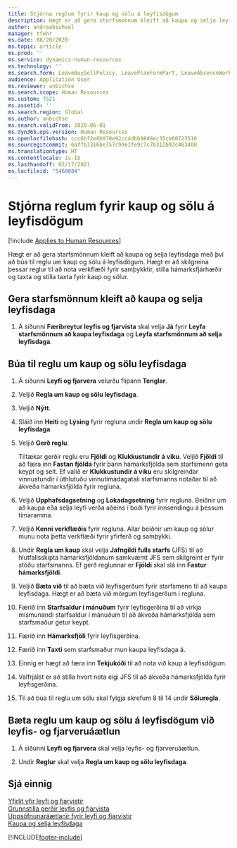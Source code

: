 ```yaml
---
title: Stjórna reglum fyrir kaup og sölu á leyfisdögum
description: Hægt er að gera starfsmönnum kleift að kaupa og selja leyfisdaga í Dynamics 365 Human Resources.
author: andreabichsel
manager: tfehr
ms.date: 08/20/2020
ms.topic: article
ms.prod: ''
ms.service: dynamics-human-resources
ms.technology: ''
ms.search.form: LeaveBuySellPolicy, LeavePlanFormPart, LeaveAbsenceWorkspace
audience: Application User
ms.reviewer: anbichse
ms.search.scope: Human Resources
ms.custom: 7521
ms.assetid: ''
ms.search.region: Global
ms.author: anbichse
ms.search.validFrom: 2020-06-01
ms.dyn365.ops.version: Human Resources
ms.openlocfilehash: ccc6bf2e8b070e92cc4dbb98d8ec35ce60723516
ms.sourcegitcommit: 6affb3316be757c99e1fe9c7c7b312b93c483408
ms.translationtype: HT
ms.contentlocale: is-IS
ms.lasthandoff: 02/17/2021
ms.locfileid: "5468084"
---
```

# <a name="manage-buy-and-sell-leave-policies"></a>Stjórna reglum fyrir kaup og sölu á leyfisdögum

[!include [Applies to Human Resources](../includes/applies-to-hr.md)]

Hægt er að gera starfsmönnum kleift að kaupa og selja leyfisdaga með því að búa til reglu um kaup og sölu á leyfisdögum. Hægt er að skilgreina þessar reglur til að nota verkflæði fyrir samþykktir, stilla hámarksfjárhæðir og taxta og stilla taxta fyrir kaup og sölur. 

## <a name="enable-employees-to-buy-and-sell-leave"></a>Gera starfsmönnum kleift að kaupa og selja leyfisdaga

1. Á síðunni **Færibreytur leyfis og fjarvista** skal velja **Já** fyrir **Leyfa starfsmönnum að kaupa leyfisdaga** og **Leyfa starfsmönnum að selja leyfisdaga**.

## <a name="create-a-buy-and-sell-leave-policy"></a>Búa til reglu um kaup og sölu leyfisdaga

1. Á síðunni **Leyfi og fjarvera** velurðu flipann **Tenglar**. 

2. Veljið **Regla um kaup og sölu leyfisdaga**.

3. Veljið **Nýtt**.

4. Sláið inn **Heiti** og **Lýsing** fyrir regluna undir **Regla um kaup og sölu leyfisdaga**. 

5. Veljið **Gerð reglu**. 

   Tiltækar gerðir reglu eru **Fjöldi** og **Klukkustundir á viku**. Veljið **Fjöldi** til að færa inn **Fastan fjölda** fyrir þann hámarksfjölda sem starfsmenn geta keypt og selt. Ef valið er **Klukkustundir á viku** eru skilgreindar vinnustundir í úthlutuðu vinnutímadagatali starfsmanns notaðar til að ákveða hámarksfjölda fyrir regluna. 

6. Veljið **Upphafsdagsetning** og **Lokadagsetning** fyrir regluna. Beiðnir um að kaupa eða selja leyfi verða aðeins í boði fyrir innsendingu á þessum tímaramma. 

7. Veljið **Kenni verkflæðis** fyrir regluna. Allar beiðnir um kaup og sölur munu nota þetta verkflæði fyrir yfirferð og samþykki. 

8. Undir **Regla um kaup** skal velja **Jafngildi fulls starfs** (JFS) til að hlutfallsskipta hámarksfjöldanum samkvæmt JFS sem skilgreint er fyrir stöðu starfsmanns. Ef gerð reglunnar er **Fjöldi** skal slá inn **Fastur hámarksfjöldi**. 

9. Veljið **Bæta við** til að bæta við leyfisgerðum fyrir starfsmenn til að kaupa leyfisdaga. Hægt er að bæta við mörgum leyfisgerðum í regluna. 

10. Færið inn **Starfsaldur í mánuðum** fyrir leyfisgerðina til að virkja mismunandi starfsaldur í mánuðum til að ákveða hámarksfjölda sem starfsmaður getur keypt. 

11. Færið inn **Hámarksfjöli** fyrir leyfisgerðina. 

12. Færið inn **Taxti** sem starfsmaður mun kaupa leyfisdaga á. 

13. Einnig er hægt að færa inn **Tekjukóði** til að nota við kaup á leyfisdögum. 

14. Valfrjálst er að stilla hvort nota eigi JFS til að ákveða hámarksfjölda fyrir leyfisgerðina. 

15. Til að búa til reglu um sölu skal fylgja skrefum 8 til 14 undir **Söluregla**. 

## <a name="add-the-buy-and-sell-leave-policy-to-a-leave-and-absence-plan"></a>Bæta reglu um kaup og sölu á leyfisdögum við leyfis- og fjarveruáætlun

1. Á síðunni **Leyfi og fjarvera** skal velja leyfis- og fjarveruáætlun.

2. Undir **Reglur** skal velja **Regla um kaup og sölu leyfisdaga**.

## <a name="see-also"></a>Sjá einnig

[Yfirlit yfir leyfi og fjarvistir](hr-leave-and-absence-overview.md)</br>
[Grunnstilla gerðir leyfis og fjarvista](hr-leave-and-absence-types.md)</br>
[Uppsöfnunaráætlanir fyrir leyfi og fjarvistir](hr-leave-and-absence-accrue.md)</br>
[Kaupa og selja leyfisdaga](hr-employee-self-service-buy-sell-leave.md)



[!INCLUDE[footer-include](../includes/footer-banner.md)]